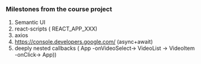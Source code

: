 ### Milestones from the course project

1. Semantic UI
2. react-scripts ( REACT_APP_XXX)
3. axios
4. https://console.developers.google.com/ (async+await)
5. deeply nested callbacks ( App -onVideoSelect-> VideoList -> VideoItem -onClick-> App))
